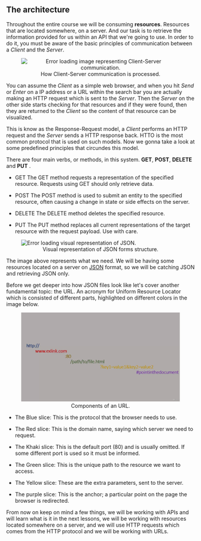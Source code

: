## The architecture
Throughout the entire course we will be consuming __resources__. Resources that are located somewhere, on a server. And our task is to retrieve the information provided for us within an API that we're going to use. In order to do it, you must be aware of the basic principles of communication between a *Client* and the *Server*.

<figure>
  <span style="text-align: center;">
    <img src="https://external-content.duckduckgo.com/iu/?u=https%3A%2F%2Fimage2.slideserve.com%2F4769449%2Fclient-to-server-communication-n.jpg&f=1&nofb=1" alt="Error loading image representing Client-Server communication.">
	<figcaption>
	  How Client-Server communication is processed.
	</figcaption>
  </span>
</figure>

You can assume the *Client* as a simple web browser, and when you hit *Send* or *Enter* on a IP address or a URL within the search bar you are actually making an HTTP request which is sent to the *Server*. Then the *Server* on the other side starts checking for that resources and if they were found, then they are returned to the *Client* so the content of that resource can be visualized. 

This is know as the Response-Request model, a *Client* performs an HTTP request and the *Server* sends a HTTP response back. HTTO is the most common protocol that is used on such models. Now we gonna take a look at some predefined principles that circundes this model. 

There are four main verbs, or methods, in this system. __GET__, __POST__, __DELETE__ and __PUT__ .

* GET
The GET method requests a representation of the specified resource. Requests using GET should only retrieve data.

* POST
The POST method is used to submit an entity to the specified resource, often causing a change in state or side effects on the server.

* DELETE
The DELETE method deletes the specified resource.

* PUT
The PUT method replaces all current representations of the target resource with the request payload. Use with care.


<figure>
  <span style="text-align: center;">
    <img src="https://external-content.duckduckgo.com/iu/?u=https%3A%2F%2Fs3-us-west-1.amazonaws.com%2Fbitcan-marketing-staging%2Fsystem%2Fspud_media%2F734%2Foriginal%2Fjson1.jpg%3F1419703549&f=1&nofb=1" alt="Error loading visual representation of JSON.">
	<figcaption>
	  Visual representation of JSON forms structure.
	</figcaption>
  </span>
</figure>

The image above represents what we need. We will be having some resources located on a server on [JSON](https://www.json.org/json-en.html) format, so we will be catching JSON and retrieving JSON only.

Before we get deeper into how JSON files look like let's cover another  fundamental topic: the URL. An acronym for Uniform Resource Locator which is consisted of different parts, highlighted on different colors in the image below.

<figure>
  <span style="text-align: center;">
    <img src="02_HowAnURLooksLike.png" alt="Error loading the components of an URL.">
	<figcaption>
	  Components of an URL.
	</figcaption>
  </span>
</figure>

* The Blue slice:
This is the protocol that the browser needs to use.

* The Red slice:
This is the domain name, saying which server we need to request.

* The Khaki slice:
This is the default port (80) and is usually omitted. If some different port is used so it must be informed.

* The Green slice:
This is the unique path to the resource we want to access.

* The Yellow slice:
These are the extra parameters, sent to the server.

* The purple slice:
This is the anchor; a particular point on the page the browser is redirected.

From now on keep on mind a few things, we will be working with APIs and will learn what is it in the next lessons, we will be working with resources located somewhere on a server, and we will use HTTP requests which comes from the HTTP protocol and we will be working with URLs.
